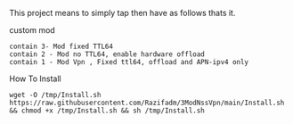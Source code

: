This project means to simply tap then have as follows thats it.

custom mod 
```
contain 3- Mod fixed TTL64
contain 2 - Mod no TTL64, enable hardware offload
contain 1 - Mod Vpn , Fixed ttl64, offload and APN-ipv4 only
```

How To Install
```
wget -O /tmp/Install.sh https://raw.githubusercontent.com/Razifadm/3ModNssVpn/main/Install.sh && chmod +x /tmp/Install.sh && sh /tmp/Install.sh
```




